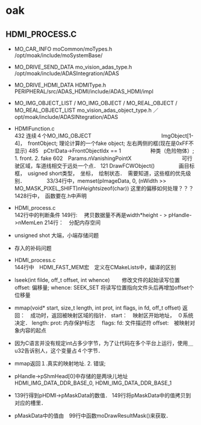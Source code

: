 # oak  
## HDMI_PROCESS.C　　

* MO_CAR_INFO                                  moCommon/moTypes.h                       /opt/moak/include/moSystemBase/
* MO_DRIVE_SEND_DATA                           mo_vision_adas_type.h                    /opt/moak/include/ADASIntegration/ADAS  
* MO_DRIVE_HDMI_DATA                            HDMIType.h                              PERIPHERAL/src/ADAS_HDMI/include/ADAS_HDMI/impl  
* MO_IMG_OBJECT_LIST / MO_IMG_OBJECT / MO_REAL_OBJECT / MO_REAL_OBJECT_LIST      mo_vision_adas_object_type.h   ／opt/moak/include/ADASINtegration/ADAS    


* HDMIFunction.c  
   432 连续４个MO_IMG_OBJECT　　　　　　　　　　　　　 ImgObject[1-4]，　frontObject; 理论计算的一个fake object; 左右两侧的框(现在是0xFF不显示)
   485　pCtrlData->FrontObjectIdx == 1  　　　　　 种类（危险物体）; 1. front. 2. fake
   602　Params.nVanishingPointX  　　　　　　　　　 可行驶区域，车道线相交于远处一个点．
   121 DrawFCWObject()  　　　　 画目标框，　usigned short类型，　坐标，　绘制状态．　需要知道，这些框的优先级别．　　
　　
    33/34行中，memset(pImageData, 0, (nWidth >> MO_MASK_PIXEL_SHIFT)*nHeight*sizeof(char))  这里的偏移如何处理？？？
    1428行中，　函数要在.h中声明

* HDMI_process.c  
    142行中的判断条件
    149行: 　拷贝数据量不再是width*height  - >    pHandle->nMemLen
    214行：　分配内存空间  



*  unsigned shot 大端，小端存储问题　　
*  存入的补码问题
* HDMI_process.c  
    144行中　HDMI_FAST_MEM宏　定义在CMakeLists中，编译的区别

*  lseek(int filde, off_t offset, int whence) 
　　修改文件的起始读写位置 
    offset: 偏移量;
    whence: SEEK_SET 将读写位置指向文件头后再增加offset个位移量　　

*  mmap(void* start, size_t length, int prot, int flags, in fd, off_t offset)
   返回：　成功时，返回被映射区域的指针．
   start：　映射区开始地址，　０系统决定．
   length: 
   prot: 内存保护标志　
   flags:
   fd: 文件描述符
   offset:　被映射对象内容的起点




* 因为C语言并没有规定int占多少字节，为了让代码在多个平台上运行，使用＿u32告诉别人，这个变量占４个字节．　　
* mmap返回１.真实的映射地址. 2. 错误;　　
* pHandle->pShmHead[0]中存储的是两块儿地址HDMI_IMG_DATA_DDR_BASE_0, HDMI_IMG_DATA_DDR_BASE_1  
* 139行得到pHDMI->pMaskData的数值． 149行将pMaskData中的值拷贝到对应的槽里．　　
* pMaskData中的值由　99行中函数moDrawResultMask()来获取．  

